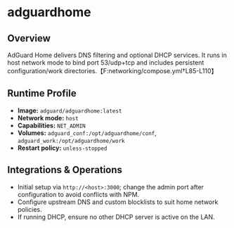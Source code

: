 # adguardhome

## Overview
AdGuard Home delivers DNS filtering and optional DHCP services. It runs in host network mode to bind port 53/udp+tcp and includes persistent configuration/work directories.【F:networking/compose.yml†L85-L110】

## Runtime Profile
- **Image:** `adguard/adguardhome:latest`
- **Network mode:** `host`
- **Capabilities:** `NET_ADMIN`
- **Volumes:** `adguard_conf:/opt/adguardhome/conf`, `adguard_work:/opt/adguardhome/work`
- **Restart policy:** `unless-stopped`

## Integrations & Operations
- Initial setup via `http://<host>:3000`; change the admin port after configuration to avoid conflicts with NPM.
- Configure upstream DNS and custom blocklists to suit home network policies.
- If running DHCP, ensure no other DHCP server is active on the LAN.
